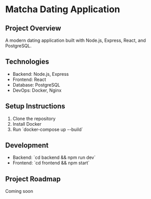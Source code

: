 # Matcha Dating Application

## Project Overview
A modern dating application built with Node.js, Express, React, and PostgreSQL.

## Technologies
- Backend: Node.js, Express
- Frontend: React
- Database: PostgreSQL
- DevOps: Docker, Nginx

## Setup Instructions
1. Clone the repository
2. Install Docker
3. Run \`docker-compose up --build\`

## Development
- Backend: \`cd backend && npm run dev\`
- Frontend: \`cd frontend && npm start\`

## Project Roadmap
Coming soon